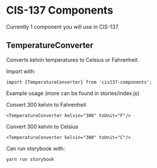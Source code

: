 # CIS-137 Components

Currently 1 component you will use in CIS-137.

## TemperatureConverter

Converts kelvin temperatures to Celsius or Fahrenheit.

Import with:

    import {TemperatureConverter} from 'cis137-components';

Example usage (more can be found in stories/index.js)

Convert 300 kelvin to Fahrenheit

    <TemperatureConverter kelvin="300" toUnit="F"/>

Convert 300 kelvin to Celsius

    <TemperatureConverter kelvin="300" toUnit="C"/>


Can run storybook with:
    
    yarn run storybook
    

